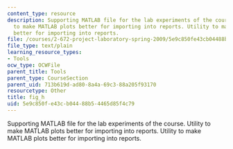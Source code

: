 ```yaml
---
content_type: resource
description: Supporting MATLAB file for the lab experiments of the course. Utility
  to make MATLAB plots better for importing into reports. Utility to make MATLAB plots
  better for importing into reports.
file: /courses/2-672-project-laboratory-spring-2009/5e9c850fe43cb04488b54465d85f4c79_fig_h.m
file_type: text/plain
learning_resource_types:
- Tools
ocw_type: OCWFile
parent_title: Tools
parent_type: CourseSection
parent_uid: 713b619d-ad80-8a4a-69c3-88a205f93170
resourcetype: Other
title: fig_h
uid: 5e9c850f-e43c-b044-88b5-4465d85f4c79
---
```

Supporting MATLAB file for the lab experiments of the course. Utility to make MATLAB plots better for importing into reports. Utility to make MATLAB plots better for importing into reports.

